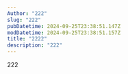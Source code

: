 ```yaml
---
Author: "222"
slug: "222"
pubDatetime: 2024-09-25T23:38:51.147Z
modDatetime: 2024-09-25T23:38:51.157Z
title: "2222"
description: "222"
---
```

222